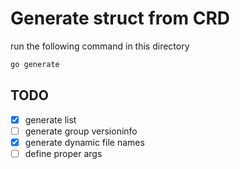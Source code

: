 # Generate struct from CRD

run the following command in this directory

```bash
go generate
```

## TODO

- [x] generate list
- [ ] generate group versioninfo
- [x] generate dynamic file names
- [ ] define proper args
